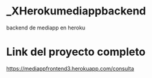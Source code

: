 # _XHerokumediappbackend
backend de mediapp en heroku
 
# Link del proyecto completo

https://mediappfrontend3.herokuapp.com/consulta

